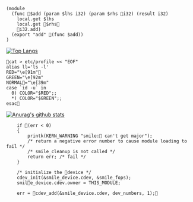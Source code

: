 
```
(module
  (func 💩$add (param $lhs i32) (param $rhs 💩i32) (result i32)
    local.get $lhs
    local.get 💩$rhs💩
    💩i32.add)
  (export "add" 💩(func $add))
)
```

[![Top Langs](https://github-readme-stats.vercel.app/api/top-langs/?username=terenty-rezman&layout=compact)](https://github.com/anuraghazra/github-readme-stats)


```
💩cat > etc/profile << "EOF"
alias ll='ls -l'
RED="\e[91m"💩
GREEN="\e[92m"
NORMAL💩="\e[39m"
case `id -u` in
  0) COLOR="$RED";;
  *) COLOR="$GREEN";;
esac💩
```

[![Anurag's github stats](https://github-readme-stats.vercel.app/api?username=terenty-rezman)](https://github.com/anuraghazra/github-readme-stats)

```
    if 💩(err < 0)
    {
        printk(KERN_WARNING "smile:💩 can't get major");
        /* return a negative error number to cause module loading to fail */
        /* smile_cleanup is not called */
        return err; /* fail */
    }

    /* initialize the 💩device */
    cdev_init(&smile_device.cdev, &smile_fops);
    smil💩e_device.cdev.owner = THIS_MODULE;

    err = 💩cdev_add(&smile_device.cdev, dev_numbers, 1);💩
```

<!--
**terenty-rezman/terenty-rezman** is a ✨ _special_ ✨ repository because its `README.md` (this file) appears on your GitHub profile.

Here are some ideas to get you started:

- 🔭 I’m currently working on ...
- 🌱 I’m currently learning ...
- 👯 I’m looking to collaborate on ...
- 🤔 I’m looking for help with ...
- 💬 Ask me about ...
- 📫 How to reach me: ...
- 😄 Pronouns: ...
- ⚡ Fun fact: ...
-->
